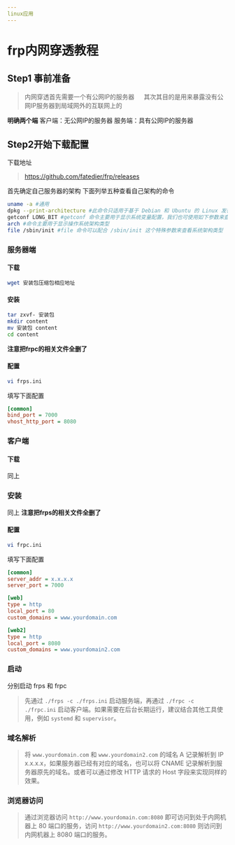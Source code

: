 ```yaml
---
linux应用
---
```

# frp内网穿透教程
## Step1 事前准备
> 内网穿透首先需要一个有公网IP的服务器
 &emsp; 其次其目的是用来暴露没有公网IP服务器到局域网外的互联网上的
 
 **明确两个端**
 客户端：无公网IP的服务器
 服务端：具有公网IP的服务器

 ## Step2开始下载配置
 下载地址 
 >https://github.com/fatedier/frp/releases
 
 首先确定自己服务器的架构
 下面列举五种查看自己架构的命令
 ```bash
 uname -a #通用
 dpkg --print-architecture #此命令只适用于基于 Debian 和 Ubuntu 的 Linux 发行版。
 getconf LONG_BIT #getconf 命令主要用于显示系统变量配置，我们也可使用如下参数来查看 Linux 系统架构
 arch #命令主要用于显示操作系统架构类型
 file /sbin/init #file 命令可以配合 /sbin/init 这个特殊参数来查看系统架构类型
 ```
 ### 服务器端
 #### 下载
 ```bash
 wget 安装包压缩包相应地址
 ```
 #### 安装
 ```bash
 tar zxvf- 安装包
 mkdir content
 mv 安装包 content
 cd content

 ```
 **注意把frpc的相关文件全删了**
 #### 配置
```bash
vi frps.ini
```

填写下面配置
```ini
[common]
bind_port = 7000
vhost_http_port = 8080
```
### 客户端
#### 下载
同上
### 安装
同上
**注意把frps的相关文件全删了**
 #### 配置
```bash
vi frpc.ini
```

填写下面配置
```ini
[common]
server_addr = x.x.x.x
server_port = 7000

[web]
type = http
local_port = 80
custom_domains = www.yourdomain.com

[web2]
type = http
local_port = 8080
custom_domains = www.yourdomain2.com
```
### 启动
分别启动 frps 和 frpc
>先通过 `./frps -c ./frps.ini` 启动服务端，再通过 `./frpc -c ./frpc.ini` 启动客户端。如果需要在后台长期运行，建议结合其他工具使用，例如 `systemd` 和 `supervisor`。

### 域名解析
>将 `www.yourdomain.com` 和 `www.yourdomain2.com` 的域名 A 记录解析到 IP x.x.x.x，如果服务器已经有对应的域名，也可以将 CNAME 记录解析到服务器原先的域名。或者可以通过修改 HTTP 请求的 Host 字段来实现同样的效果。

### 浏览器访问
>通过浏览器访问 `http://www.yourdomain.com:8080` 即可访问到处于内网机器上 80 端口的服务，访问 `http://www.yourdomain2.com:8080` 则访问到内网机器上 8080 端口的服务。
